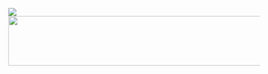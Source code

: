 ![](https://komarev.com/ghpvc/?username=muhendis&color=blue&label=PROFILE+VIEWS)
<img src="https://github.com/muhendis/muhendis/blob/master/gif.gif" data-canonical-src="https://github.com/muhendis/muhendis/blob/master/gif.gif" width="1000" height="100" />



<!--
**muhendis/muhendis** is a ✨ _special_ ✨ repository because its `README.md` (this file) appears on your GitHub profile.

Here are some ideas to get you started:

- 🔭 I’m currently working on ...
- 🌱 I’m currently learning ...
- 👯 I’m looking to collaborate on ...
- 🤔 I’m looking for help with ...
- 💬 Ask me about ...
- 📫 How to reach me: ...
- 😄 Pronouns: ...
- ⚡ Fun fact: ...
-->
